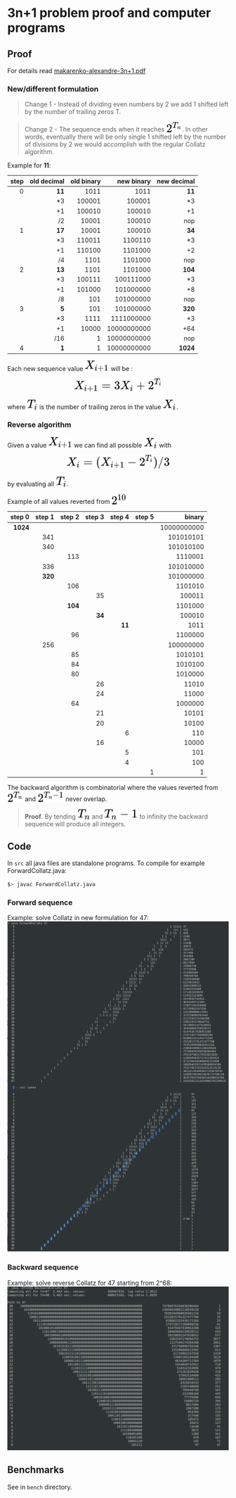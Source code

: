 # 3n+1 problem proof and computer programs

## Proof

For details read [makarenko-alexandre-3n+1.pdf](makarenko-alexandre-3n%2B1.pdf)

### New/different formulation

> Change 1 - Instead of dividing even numbers by 2 we add 1 shifted left by the number of trailing zeros T.

> Change 2 - The sequence ends when it reaches <!-- $2^{T_n}$ --> <img style="transform: translateY(0.1em); background: white;" src="svg/MEdYYWXR1N.svg">. In other words, eventually there will be only single 1 shifted left by the number of divisions by 2 we would accomplish with the regular Collatz algorithm.

Example for **11**:

|step|old decimal|old binary|new binary|new decimal|
|---:|------:|--------:|----------:|------:|
|   0| **11**|     1011|       1011| **11**|
|    |     *3|   100001|     100001|     *3|
|    |     +1|   100010|     100010|     +1|
|    |     /2|    10001|     100010|    nop|
|   1| **17**|    10001|     100010| **34**|
|    |     *3|   110011|    1100110|     *3|
|    |     +1|   110100|    1101000|     +2|
|    |     /4|     1101|    1101000|    nop|
|   2| **13**|     1101|    1101000|**104**|
|    |     *3|   100111|  100111000|     *3|
|    |     +1|   101000|  101000000|     +8|
|    |     /8|      101|  101000000|    nop|
|   3|  **5**|      101|  101000000|**320**|
|    |     *3|     1111| 1111000000|     *3|
|    |     +1|    10000|10000000000|    +64|
|    |    /16|        1|10000000000|    nop|
|   4|  **1**|        1|10000000000|**1024**|

Each new sequence value <!-- $X_{i+1}$ --> <img style="transform: translateY(0.1em); background: white;" src="svg/KmjBk4eU2V.svg"> will be : 
<!-- $$
X_{i+1}=3X_i+2^{T_i}
$$ --> 

<div align="center"><img style="background: white;" src="svg/xQ98WaELLy.svg"></div>

where <!-- $T_i$ --> <img style="transform: translateY(0.1em); background: white;" src="svg/Bx06MVbakm.svg"> is the number of trailing zeros in the value <!-- $X_i$ --> <img style="transform: translateY(0.1em); background: white;" src="svg/EyHvo6lclg.svg">.


### Reverse algorithm

Given a value <!-- $X_{i+1}$ --> <img style="transform: translateY(0.1em); background: white;" src="svg/KmjBk4eU2V.svg"> we can find all possible <!-- $X_i$ --> <img style="transform: translateY(0.1em); background: white;" src="svg/EyHvo6lclg.svg"> with 
<!-- $$
X_i=(X_{i+1}-2^{T_i})/3
$$ --> 

<div align="center"><img style="background: white;" src="svg/VBGjcqKtRs.svg"></div>

by evaluating all <!-- $T_i$ --> <img style="transform: translateY(0.1em); background: white;" src="svg/Bx06MVbakm.svg">.

Example of all values reverted from <!-- $2^{10}$ --> <img style="transform: translateY(0.1em); background: white;" src="svg/lO8Nkg8vLD.svg">

|step 0|step 1|step 2|step 3|step 4|step 5|     binary|
|-----:|-----:|-----:|-----:|-----:|-----:|----------:|
|**1024**|    |      |      |      |      |10000000000|
|      |   341|      |      |      |      |  101010101|
|      |   340|      |      |      |      |  101010100|
|      |      |   113|      |      |      |    1110001|
|      |   336|      |      |      |      |  101010000|
|      |**320**|     |      |      |      |  101000000|
|      |      |   106|      |      |      |    1101010|
|      |      |      |    35|      |      |     100011|
|      |      |**104**|     |      |      |    1101000|
|      |      |      |**34**|      |      |     100010|
|      |      |      |      |**11**|      |       1011|
|      |      |    96|      |      |      |    1100000|
|      |   256|      |      |      |      |  100000000|
|      |      |    85|      |      |      |    1010101|
|      |      |    84|      |      |      |    1010100|
|      |      |    80|      |      |      |    1010000|
|      |      |      |    26|      |      |      11010|
|      |      |      |    24|      |      |      11000|
|      |      |    64|      |      |      |    1000000|
|      |      |      |    21|      |      |      10101|
|      |      |      |    20|      |      |      10100|
|      |      |      |      |     6|      |        110|
|      |      |      |    16|      |      |      10000|
|      |      |      |      |     5|      |        101|
|      |      |      |      |     4|      |        100|
|      |      |      |      |      |     1|          1|


The backward algorithm is combinatorial where the values reverted from <!-- $2^{T_n}$ --> <img style="transform: translateY(0.1em); background: white;" src="svg/6ohxBcH1zy.svg"> and <!-- $2^{T_n-1}$ --> <img style="transform: translateY(0.1em); background: white;" src="svg/bH7faq91Jg.svg"> never overlap.

> **Proof**.  By tending <!-- $T_n$ --> <img style="transform: translateY(0.1em); background: white;" src="svg/T4aerQLQiU.svg"> and <!-- $T_n-1$ --> <img style="transform: translateY(0.1em); background: white;" src="svg/JbUbCdFeys.svg"> to infinity the backward sequence will produce all integers.

## Code

In `src` all java files are standalone programs.
To compile for example ForwardCollatz.java:

```bash
$> javac ForwardCollatz.java
```

### Forward sequence

Example: solve Collatz in new formulation for 47:
![fwd](img/forward-collatz-47.png)

### Backward sequence

Example: solve reverse Collatz for 47 starting from 2^68:
![bwd](img/backward-collatz-47.png)


## Benchmarks

See in `bench` directory.
